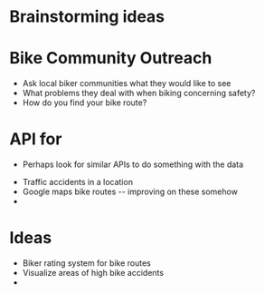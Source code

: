 # Brainstorming ideas

# Bike Community Outreach
* Ask local biker communities what they would like to see 
* What problems they deal with when biking concerning safety?
* How do you find your bike route?

# API for 
- Perhaps look for similar APIs to do something with the data 

* Traffic accidents in a location 
* Google maps bike routes -- improving on these somehow 
* 

# Ideas 

* Biker rating system for bike routes
* Visualize areas of high bike accidents
*

